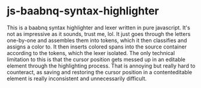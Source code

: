 # js-baabnq-syntax-highlighter

This is a baabnq syntax highlighter and lexer written in pure javascript.
It's not as impressive as it sounds, trust me, lol. 
It just goes through the letters one-by-one and assembles them into tokens, 
which it then classifies and assigns a color to. 
It then inserts colored spans into the source container according to the tokens, which the lexer isolated.
The only technical limitation to this is that the cursor position gets messed up in
an editable element through the highlighting process.
That is annoying but really hard to counteract, as saving and restoring
the cursor position in a contenteditable element is really inconsistent and unnecessarily difficult.


